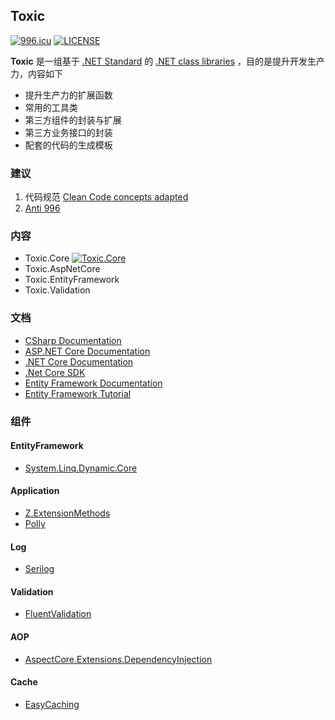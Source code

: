 ## Toxic

[![996.icu](https://img.shields.io/badge/link-996.icu-red.svg)](https://996.icu) [![LICENSE](https://img.shields.io/badge/license-Anti%20996-blue.svg)](https://github.com/996icu/996.ICU/blob/master/LICENSE)

**Toxic** 是一组基于 [.NET Standard](https://docs.microsoft.com/dotnet/standard/net-standard) 的 [.NET class libraries](https://docs.microsoft.com/dotnet/standard/class-libraries) ，目的是提升开发生产力，内容如下

* 提升生产力的扩展函数
* 常用的工具类
* 第三方组件的封装与扩展
* 第三方业务接口的封装
* 配套的代码的生成模板

### 建议

1. 代码规范 [Clean Code concepts adapted](https://github.com/thangchung/clean-code-dotnet)
2. [Anti 996](https://996.icu/) 

### 内容

* Toxic.Core [![Toxic.Core](https://img.shields.io/badge/Toxic.Core-NuGet-blue)](http://www.baidu.com)
* Toxic.AspNetCore
* Toxic.EntityFramework
* Toxic.Validation

### 文档

* [CSharp Documentation](https://docs.microsoft.com/dotnet/csharp/)
* [ASP.NET Core Documentation](https://docs.microsoft.com/aspnet/core/)
* [.NET Core Documentation ](https://docs.microsoft.com/dotnet/welcome)
* [.Net Core SDK](https://dotnet.microsoft.com/download)
* [Entity Framework Documentation](https://docs.microsoft.com/ef/)
* [Entity Framework Tutorial](http://www.entityframeworktutorial.net/efcore/entity-framework-core.aspx)

### 组件

#### EntityFramework

* [System.Linq.Dynamic.Core](https://github.com/zzzprojects/System.Linq.Dynamic.Core)

#### Application

* [Z.ExtensionMethods](https://github.com/zzzprojects/Z.ExtensionMethods)
* [Polly](https://github.com/App-vNext/Polly)

#### Log

* [Serilog](https://serilog.net/)

#### Validation

* [FluentValidation](https://fluentvalidation.net/)

#### AOP

* [AspectCore.Extensions.DependencyInjection](https://github.com/dotnetcore/AspectCore-Framework)

#### Cache

* [EasyCaching](https://github.com/dotnetcore/EasyCaching)